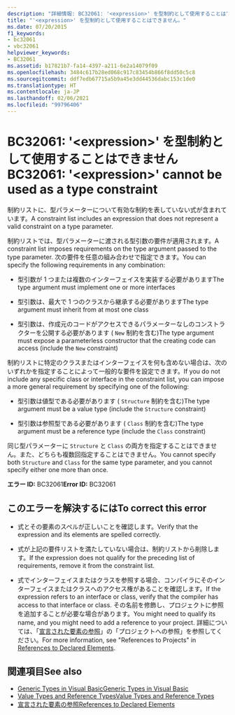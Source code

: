 ```yaml
---
description: "詳細情報: BC32061: '<expression>' を型制約として使用することはできません"
title: "'<expression>' を型制約として使用することはできません。"
ms.date: 07/20/2015
f1_keywords:
- bc32061
- vbc32061
helpviewer_keywords:
- BC32061
ms.assetid: b17821b7-fa14-4397-a211-6e2a14079f09
ms.openlocfilehash: 3484c617b28ed068c917c83454b866f8dd50c5c8
ms.sourcegitcommit: ddf7edb67715a5b9a45e3dd44536dabc153c1de0
ms.translationtype: HT
ms.contentlocale: ja-JP
ms.lasthandoff: 02/06/2021
ms.locfileid: "99796406"
---
```

# <a name="bc32061-expression-cannot-be-used-as-a-type-constraint"></a><span data-ttu-id="737dd-103">BC32061: '\<expression>' を型制約として使用することはできません</span><span class="sxs-lookup"><span data-stu-id="737dd-103">BC32061: '\<expression>' cannot be used as a type constraint</span></span>

<span data-ttu-id="737dd-104">制約リストに、型パラメーターについて有効な制約を表していない式が含まれています。</span><span class="sxs-lookup"><span data-stu-id="737dd-104">A constraint list includes an expression that does not represent a valid constraint on a type parameter.</span></span>

 <span data-ttu-id="737dd-105">制約リストでは、型パラメーターに渡される型引数の要件が適用されます。</span><span class="sxs-lookup"><span data-stu-id="737dd-105">A constraint list imposes requirements on the type argument passed to the type parameter.</span></span> <span data-ttu-id="737dd-106">次の要件を任意の組み合わせで指定できます。</span><span class="sxs-lookup"><span data-stu-id="737dd-106">You can specify the following requirements in any combination:</span></span>

- <span data-ttu-id="737dd-107">型引数が 1 つまたは複数のインターフェイスを実装する必要があります</span><span class="sxs-lookup"><span data-stu-id="737dd-107">The type argument must implement one or more interfaces</span></span>

- <span data-ttu-id="737dd-108">型引数は、最大で 1 つのクラスから継承する必要があります</span><span class="sxs-lookup"><span data-stu-id="737dd-108">The type argument must inherit from at most one class</span></span>

- <span data-ttu-id="737dd-109">型引数は、作成元のコードがアクセスできるパラメーターなしのコンストラクターを公開する必要があります ( `New` 制約を含む)</span><span class="sxs-lookup"><span data-stu-id="737dd-109">The type argument must expose a parameterless constructor that the creating code can access (include the `New` constraint)</span></span>

 <span data-ttu-id="737dd-110">制約リストに特定のクラスまたはインターフェイスを何も含めない場合は、次のいずれかを指定することによって一般的な要件を設定できます。</span><span class="sxs-lookup"><span data-stu-id="737dd-110">If you do not include any specific class or interface in the constraint list, you can impose a more general requirement by specifying one of the following:</span></span>

- <span data-ttu-id="737dd-111">型引数は値型である必要があります ( `Structure` 制約を含む)</span><span class="sxs-lookup"><span data-stu-id="737dd-111">The type argument must be a value type (include the `Structure` constraint)</span></span>

- <span data-ttu-id="737dd-112">型引数は参照型である必要があります ( `Class` 制約を含む)</span><span class="sxs-lookup"><span data-stu-id="737dd-112">The type argument must be a reference type (include the `Class` constraint)</span></span>

 <span data-ttu-id="737dd-113">同じ型パラメーターに `Structure` と `Class` の両方を指定することはできません。また、どちらも複数回指定することはできません。</span><span class="sxs-lookup"><span data-stu-id="737dd-113">You cannot specify both `Structure` and `Class` for the same type parameter, and you cannot specify either one more than once.</span></span>

 <span data-ttu-id="737dd-114">**エラー ID:** BC32061</span><span class="sxs-lookup"><span data-stu-id="737dd-114">**Error ID:** BC32061</span></span>

## <a name="to-correct-this-error"></a><span data-ttu-id="737dd-115">このエラーを解決するには</span><span class="sxs-lookup"><span data-stu-id="737dd-115">To correct this error</span></span>

- <span data-ttu-id="737dd-116">式とその要素のスペルが正しいことを確認します。</span><span class="sxs-lookup"><span data-stu-id="737dd-116">Verify that the expression and its elements are spelled correctly.</span></span>

- <span data-ttu-id="737dd-117">式が上記の要件リストを満たしていない場合は、制約リストから削除します。</span><span class="sxs-lookup"><span data-stu-id="737dd-117">If the expression does not qualify for the preceding list of requirements, remove it from the constraint list.</span></span>

- <span data-ttu-id="737dd-118">式でインターフェイスまたはクラスを参照する場合、コンパイラにそのインターフェイスまたはクラスへのアクセス権があることを確認します。</span><span class="sxs-lookup"><span data-stu-id="737dd-118">If the expression refers to an interface or class, verify that the compiler has access to that interface or class.</span></span> <span data-ttu-id="737dd-119">その名前を修飾し、プロジェクトに参照を追加することが必要な場合があります。</span><span class="sxs-lookup"><span data-stu-id="737dd-119">You might need to qualify its name, and you might need to add a reference to your project.</span></span> <span data-ttu-id="737dd-120">詳細については、「[宣言された要素の参照](../../programming-guide/language-features/declared-elements/references-to-declared-elements.md)」の「プロジェクトへの参照」を参照してください。</span><span class="sxs-lookup"><span data-stu-id="737dd-120">For more information, see "References to Projects" in [References to Declared Elements](../../programming-guide/language-features/declared-elements/references-to-declared-elements.md).</span></span>

## <a name="see-also"></a><span data-ttu-id="737dd-121">関連項目</span><span class="sxs-lookup"><span data-stu-id="737dd-121">See also</span></span>

- [<span data-ttu-id="737dd-122">Generic Types in Visual Basic</span><span class="sxs-lookup"><span data-stu-id="737dd-122">Generic Types in Visual Basic</span></span>](../../programming-guide/language-features/data-types/generic-types.md)
- [<span data-ttu-id="737dd-123">Value Types and Reference Types</span><span class="sxs-lookup"><span data-stu-id="737dd-123">Value Types and Reference Types</span></span>](../../programming-guide/language-features/data-types/value-types-and-reference-types.md)
- [<span data-ttu-id="737dd-124">宣言された要素の参照</span><span class="sxs-lookup"><span data-stu-id="737dd-124">References to Declared Elements</span></span>](../../programming-guide/language-features/declared-elements/references-to-declared-elements.md)
